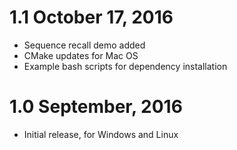 1.1  October 17, 2016
=====================

- Sequence recall demo added
- CMake updates for Mac OS
- Example bash scripts for dependency installation


1.0  September, 2016
====================

- Initial release, for Windows and Linux

